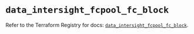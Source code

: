 # `data_intersight_fcpool_fc_block`

Refer to the Terraform Registry for docs: [`data_intersight_fcpool_fc_block`](https://registry.terraform.io/providers/ciscodevnet/intersight/1.0.71/docs/data-sources/fcpool_fc_block).
